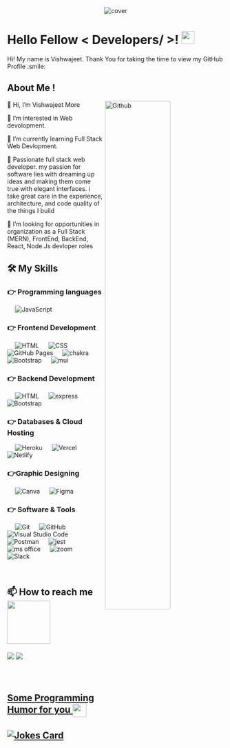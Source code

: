 <div align="center">
<img width="" height = "" src="https://miro.medium.com/max/1444/1*Z5-lWkyzcRB5ahgm9qyxvg.png" alt="cover" />
</div>
<h1> Hello Fellow < Developers/ >! <img src = "https://raw.githubusercontent.com/MartinHeinz/MartinHeinz/master/wave.gif" width = 30px> </h1>
<p align='center'>
</p>


<div size='20px'> Hi! My name is Vishwajeet. Thank You for taking the time to view my GitHub Profile :smile:
</div>



<h2> About Me ! </h2>

<img width="55%" align="right" alt="Github" src="https://raw.githubusercontent.com/onimur/.github/master/.resources/git-header.svg" />

👋 Hi, I’m Vishwajeet More
  
👀 I’m interested in Web devolopment.
  
🌱 I’m currently learning Full Stack Web Devlopment.

💼 Passionate full stack web developer. my passion for software lies with dreaming up ideas and making them come true with elegant interfaces. i take great care in the experience, architecture, and code quality of the things I build
  
💞️ I’m looking for opportunities in organization as a Full Stack (MERN), FrontEnd, BackEnd, React, Node.Js devloper roles
  

## 🛠️ My Skills

### 👉 Programming languages

<p align="left"> 
  &emsp; 
     <img alt="JavaScript" src="https://img.shields.io/badge/javascript-%23323330.svg?style=for-the-badge&logo=javascript&logoColor=%23F7DF1E">
  &emsp;

</p>

### 👉 Frontend Development

<p align="left"> 
  &emsp; 
   <img alt="HTML" src="https://img.shields.io/badge/html-%23E34F26.svg?style=for-the-badge&logo=html5&logoColor=white">
  &emsp;
    <img alt="CSS" src="https://img.shields.io/badge/CSS-%231572B6.svg?style=for-the-badge&logo=css3&logoColor=white">
   &emsp;
     <img alt="GitHub Pages" src="https://img.shields.io/badge/react-%2320232a.svg?style=for-the-badge&logo=react&logoColor=%2361DAFB">
&emsp; 
    <img alt="chakra" src="https://img.shields.io/badge/chakra-%234ED1C5.svg?style=for-the-badge&logo=chakraui&logoColor=black">
   &emsp;
    <img alt="Bootstrap" src="https://img.shields.io/badge/bootstrap-%23563D7C.svg?style=for-the-badge&logo=bootstrap&logoColor=white"/>
     &emsp;
    <img alt="mui" src="https://img.shields.io/badge/MUI-%230081CB.svg?style=for-the-badge&logo=mui&logoColor=white"/>
</p>


### 👉 Backend Development


<p align="left"> 
  &emsp; 
   <img alt="HTML" src="https://img.shields.io/badge/node.js-6DA55F?style=for-the-badge&logo=node.js&logoColor=white">
  &emsp;
    <img alt="express" src="https://img.shields.io/badge/express.js-%23404d59.svg?style=for-the-badge&logo=express&logoColor=%2361DAFB">
   &emsp;
    <img alt="Bootstrap" src="https://img.shields.io/badge/MongoDB-%234ea94b.svg?style=for-the-badge&logo=mongodb&logoColor=white"/>
</p>


### 👉 Databases & Cloud Hosting


<p align="left">
  &emsp;
    <img alt="Heroku" src="https://img.shields.io/badge/heroku-%23430098.svg?style=for-the-badge&logo=heroku&logoColor=white">
  &emsp;
   <img alt="Vercel" src="https://img.shields.io/badge/vercel-%23000000.svg?style=for-the-badge&logo=vercel&logoColor=white"> 
  &emsp;
    <img alt="Netlify" src="https://img.shields.io/badge/netlify-%23000000.svg?style=for-the-badge&logo=netlify&logoColor=#00C7B7">
  &emsp;
</p>
  
### 👉Graphic Designing

<p align="left">
    &emsp;
  	<img alt="Canva" src="https://img.shields.io/badge/Canva-%2300C4CC.svg?style=for-the-badge&logo=Canva&logoColor=white"/>
&emsp;
  	<img alt="Figma" src="https://img.shields.io/badge/figma-%23F24E1E.svg?style=for-the-badge&logo=figma&logoColor=white"/>
&emsp;
 </p>
 
### 👉 Software & Tools

<p>
  &emsp;
<img alt="Git" src="https://img.shields.io/badge/git-%23F05033.svg?style=for-the-badge&logo=git&logoColor=white">
&emsp;
   <img alt="GitHub" src="https://img.shields.io/badge/github-%23121011.svg?style=for-the-badge&logo=github&logoColor=white">
&emsp;
  <img alt="Visual Studio Code" src="https://img.shields.io/badge/Visual%20Studio%20Code-0078d7.svg?style=for-the-badge&logo=visual-studio-code&logoColor=white">
      &emsp;
    <img alt="Postman" src="https://img.shields.io/badge/Postman-FF6C37?style=for-the-badge&logo=postman&logoColor=white">
      &emsp;
    <img alt="jest" src="https://img.shields.io/badge/jest-%23404d59.svg?style=for-the-badge&logo=jest&logoColor=%2361DAFB">
    &emsp;
        <img alt="ms office" src="https://img.shields.io/badge/Microsoft_Office-D83B01?style=for-the-badge&logo=microsoft-office&logoColor=white">
     &emsp;
        <img alt="zoom" src="https://img.shields.io/badge/NPM-%234ED1C5.svg?style=for-the-badge&logo=Npm&logoColor=black">
    &emsp;
          <img alt="Slack" src="https://img.shields.io/badge/Slack-4A154B?style=for-the-badge&logo=slack&logoColor=white">
    &emsp;

</p>

<br/>

  <h2> 📫 How to reach me  <img src='https://raw.githubusercontent.com/ShahriarShafin/ShahriarShafin/main/Assets/handshake.gif' width="100px"> </h2>
  
<a href = 'https://www.linkedin.com/in/vishwajeet-more-5085ba212/' target="_blank"> <img  align= 'center' src="https://img.shields.io/badge/linkedin-%230077B5.svg?style=for-the-badge&logo=linkedin&logoColor=white"/></a>
<a href = 'https://github.com/morevishwa' target="_blank"> <img align= 'center' src="https://img.shields.io/badge/github-%23121011.svg?style=for-the-badge&logo=github&logoColor=white"/>

<br>
<br>

<h2> Some Programming Humor for you <img align ='center' src='https://media2.giphy.com/media/UQDSBzfyiBKvgFcSTw/giphy.gif?cid=ecf05e47p3cd513axbek3f56ti3jzizq8hincw20jauyyfyw&rid=giphy.gif' width = '32px'></h2>

![Jokes Card](https://readme-jokes.vercel.app/api?theme=radical)
-------
